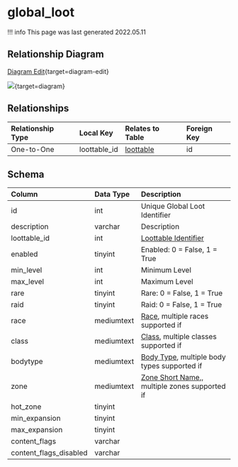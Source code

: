 # global_loot

!!! info
	This page was last generated 2022.05.11

## Relationship Diagram

[Diagram Edit](https://mermaid.live/edit#eyJjb2RlIjoiZXJEaWFncmFtXG4gICAgZ2xvYmFsX2xvb3Qge1xuICAgICAgICBpbnQgbG9vdHRhYmxlX2lkXG4gICAgfVxuICAgIGxvb3R0YWJsZSB7XG4gICAgICAgIGludHVuc2lnbmVkIGlkXG4gICAgfVxuICAgIGdsb2JhbF9sb290IHx8LS1veyBsb290dGFibGUgOiBPbmUtdG8tT25lXG5cbiIsIm1lcm1haWQiOnsidGhlbWUiOiJkZWZhdWx0In0sInVwZGF0ZUVkaXRvciI6dHJ1ZSwiYXV0b1N5bmMiOnRydWUsInVwZGF0ZURpYWdyYW0iOnRydWV9){target=diagram-edit}

[![](https://mermaid.ink/img/eyJjb2RlIjoiZXJEaWFncmFtXG4gICAgZ2xvYmFsX2xvb3Qge1xuICAgICAgICBpbnQgbG9vdHRhYmxlX2lkXG4gICAgfVxuICAgIGxvb3R0YWJsZSB7XG4gICAgICAgIGludHVuc2lnbmVkIGlkXG4gICAgfVxuICAgIGdsb2JhbF9sb290IHx8LS1veyBsb290dGFibGUgOiBPbmUtdG8tT25lXG5cbiIsIm1lcm1haWQiOnsidGhlbWUiOiJkZWZhdWx0In0sInVwZGF0ZUVkaXRvciI6dHJ1ZSwiYXV0b1N5bmMiOnRydWUsInVwZGF0ZURpYWdyYW0iOnRydWV9)](https://mermaid.ink/img/eyJjb2RlIjoiZXJEaWFncmFtXG4gICAgZ2xvYmFsX2xvb3Qge1xuICAgICAgICBpbnQgbG9vdHRhYmxlX2lkXG4gICAgfVxuICAgIGxvb3R0YWJsZSB7XG4gICAgICAgIGludHVuc2lnbmVkIGlkXG4gICAgfVxuICAgIGdsb2JhbF9sb290IHx8LS1veyBsb290dGFibGUgOiBPbmUtdG8tT25lXG5cbiIsIm1lcm1haWQiOnsidGhlbWUiOiJkZWZhdWx0In0sInVwZGF0ZUVkaXRvciI6dHJ1ZSwiYXV0b1N5bmMiOnRydWUsInVwZGF0ZURpYWdyYW0iOnRydWV9){target=diagram}

## Relationships

| Relationship Type | Local Key | Relates to Table | Foreign Key |
| :--- | :--- | :--- | :--- |
| One-to-One | loottable_id | [loottable](../../schema/loot/loottable.md) | id |


## Schema

| Column | Data Type | Description |
| :--- | :--- | :--- |
| id | int | Unique Global Loot Identifier |
| description | varchar | Description |
| loottable_id | int | [Loottable Identifier](loottable.md) |
| enabled | tinyint | Enabled: 0 = False, 1 = True |
| min_level | int | Minimum Level |
| max_level | int | Maximum Level |
| rare | tinyint | Rare: 0 = False, 1 = True |
| raid | tinyint | Raid: 0 = False, 1 = True |
| race | mediumtext | [Race](../../../../server/npc/race-list), multiple races supported if  |
| class | mediumtext | [Class](../../../../server/player/class-list), multiple classes supported if  |
| bodytype | mediumtext | [Body Type](../../../../server/npc/body-types), multiple body types supported if  |
| zone | mediumtext | [Zone Short Name](../../../../server/zones/zone-list),, multiple zones supported if  |
| hot_zone | tinyint |  |
| min_expansion | tinyint |  |
| max_expansion | tinyint |  |
| content_flags | varchar |  |
| content_flags_disabled | varchar |  |

